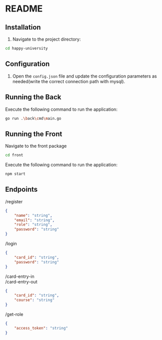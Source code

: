 # README

## Installation

1. Navigate to the project directory:

```bash
cd happy-university
```

## Configuration

1. Open the `config.json` file and update the configuration parameters as needed(write the correct connection path with mysql).

## Running the Back

Execute the following command to run the application:

```bash
go run .\back\cmd\main.go
```

## Running the Front

Navigate to the front package

```bash
cd front
```

Execute the following command to run the application:

```bash
npm start
```

## Endpoints

/register

```json
{
    "name": "string",
    "email": "string",
    "role": "string",
    "password": "string"   
}
```

/login

```json
{
    "card_id": "string",
    "password": "string"
}
```

/card-entry-in<br>
/card-entry-out

```json
{
    "card_id": "string",
    "course": "string"
}
```

/get-role

```json
{
    "access_token": "string"
}
```